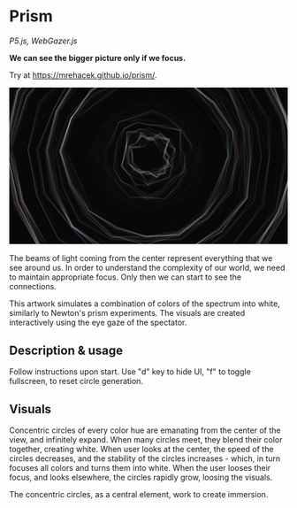 # Prism

_P5.js, WebGazer.js_

**We can see the bigger picture only if we focus.**

Try at https://mrehacek.github.io/prism/.

![Preview.](screenshot.jpg)

The beams of light coming from the center represent everything that we see around us. In order to understand the complexity of our world, we need to maintain appropriate focus. Only then we can start to see the connections.

This artwork simulates a combination of colors of the spectrum into white, similarly to Newton's prism experiments. The visuals are created interactively using the eye gaze of the spectator.

## Description & usage

Follow instructions upon start.
Use "d" key to hide UI, "f" to toggle fullscreen, <space> to reset circle generation.

## Visuals

Concentric circles of every color hue are emanating from the center of the view, and infinitely expand. When many circles meet, they blend their color together, creating white. When user looks at the center, the speed of the circles decreases, and the stability of the circles increases - which, in turn focuses all colors and turns them into white. When the user looses their focus, and looks elsewhere, the circles rapidly grow, loosing the visuals.

The concentric circles, as a central element, work to create immersion.
